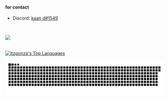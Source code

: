 <h4 align="left">for contact</h4>

- Discord: [kaan d#1549](https://discord.com/users/391688185727418382)
<br/>

![](https://komarev.com/ghpvc/?username=itzgonza)

<br/><a href="https://github.com/itzgonza"><img alt="itzgonza's Top Languages" src="https://github-readme-stats.vercel.app/api/top-langs/?username=superblaubeere27&&theme=light&show_icons=true&count_private=true&layout=compact&langs_count=10&a&bg_color=1233214231240,18142214,5b6cb7&title_color=fff&text_color=fff" /></a><br/>

![Snake animation](https://github.com/Orlandoj77/Orlandoj77/blob/output/github-contribution-grid-snake.svg)
